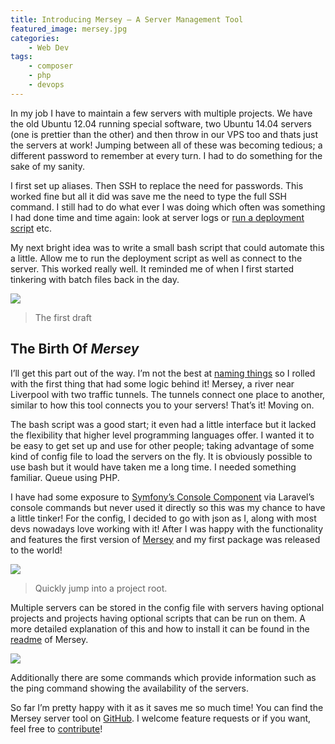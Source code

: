 ```yaml
---
title: Introducing Mersey – A Server Management Tool
featured_image: mersey.jpg
categories:
    - Web Dev
tags:
    - composer
    - php
    - devops
---
```


In my job I have to maintain a few servers with multiple projects. We have the old Ubuntu 12.04 running special software, two Ubuntu 14.04 servers (one is prettier than the other) and then throw in our VPS too and thats just the servers at work! Jumping between all of these was becoming tedious; a different password to remember at every turn. I had to do something for the sake of my sanity.

<!--more-->

I first set up aliases. Then SSH to replace the need for passwords. This worked fine but all it did was save me the need to type the full SSH command. I still had to do what ever I was doing which often was something I had done time and time again: look at server logs or [run a deployment script][deploy] etc.

My next bright idea was to write a small bash script that could automate this a little. Allow me to run the deployment script as well as connect to the server. This worked really well. It reminded me of when I first started tinkering with batch files back in the day.

[deploy]: /blog/2015/06/12/deployment-script-for-production-server

![](/images/uploads/2015/11/server-bash-script.png)

> The first draft

## The Birth Of _Mersey_

I’ll get this part out of the way. I’m not the best at [naming things][naming things] so I rolled with the first thing that had some logic behind it! Mersey, a river near Liverpool with two traffic tunnels. The tunnels connect one place to another, similar to how this tool connects you to your servers! That’s it! Moving on.

The bash script was a good start; it even had a little interface but it lacked the flexibility that higher level programming languages offer. I wanted it to be easy to get set up and use for other people; taking advantage of some kind of config file to load the servers on the fly. It is obviously possible to use bash but it would have taken me a long time. I needed something familiar. Queue using PHP.

I have had some exposure to [Symfony’s Console Component][symfony] via Laravel’s console commands but never used it directly so this was my chance to have a little tinker! For the config, I decided to go with json as I, along with most devs nowadays love working with it! After I was happy with the functionality and features the first version of [Mersey][mersey] and my first package was released to the world!

![](/images/uploads/2015/11/server-bash-script.png)
> Quickly jump into a project root.

Multiple servers can be stored in the config file with servers having optional projects and projects having optional scripts that can be run on them. A more detailed explanation of this and how to install it can be found in the [readme] of Mersey.

![](/images/uploads/2015/11/mersey-ping.gif)

Additionally there are some commands which provide information such as the ping command showing the availability of the servers.

So far I’m pretty happy with it as it saves me so much time! You can find the Mersey server tool on [GitHub][mersey]. I welcome feature requests or if you want, feel free to [contribute][contribute]!

[naming things]: http://core0.staticworld.net/images/idge/imported/article/itw/2013/10/23/programmers_hardest_tasks-600x700-100521914-orig.jpg
[symfony]: http://symfony.com/doc/current/components/console/introduction.html
[mersey]: https://github.com/dannyweeks/mersey
[readme]: https://github.com/dannyweeks/mersey#readme
[contribute]: https://github.com/dannyweeks/mersey/blob/master/CONTRIBUTING.md





